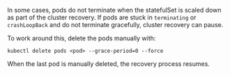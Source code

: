 In some cases, pods do not terminate when the statefulSet is scaled down as part of the cluster recovery.
If pods are stuck in `terminating` or `crashLoopBack` and do not terminate gracefully, cluster recovery can pause.

To work around this, delete the pods manually with:

```src
kubectl delete pods <pod> --grace-period=0 --force
```

When the last pod is manually deleted, the recovery process resumes.

